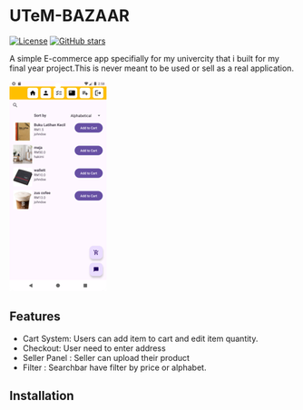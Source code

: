 # UTeM-BAZAAR

[![License](https://img.shields.io/badge/License-MIT-blue.svg)](LICENSE)
[![GitHub stars](https://img.shields.io/github/stars/Jyxzzz/UTeM-BAZAAR)](https://github.com/Jyxzzz/UTeM-BAZAAR/stargazers)

A simple E-commerce app specifially for my univercity that i built for my final year project.This is never meant to be used or sell as a real application.

![Project Screenshot](screenshots/screenshot.png)

## Features

* Cart System: Users can add item to cart and edit item quantity.
* Checkout: User need to enter address 
* Seller Panel : Seller can upload their product
* Filter : Searchbar have filter by price or alphabet.
  

## Installation
